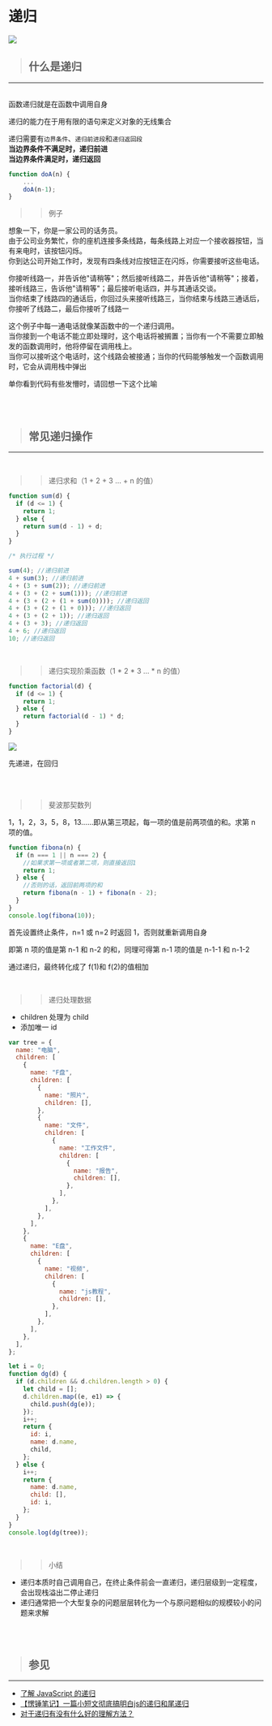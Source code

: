 # 递归

![](https://user-gold-cdn.xitu.io/2019/3/27/169beb13b19b35cf?imageView2/1/w/1304/h/734/q/85/format/webp/interlace/1)

> ## 什么是递归

---

<br/>
函数递归就是在函数中调用自身

递归的能力在于用有限的语句来定义对象的无线集合

递归需要有`边界条件`、`递归前进段`和`递归返回段`
<br/>
**当边界条件不满足时，递归前进**
<br/>
**当边界条件满足时，递归返回**

```javascript
function doA(n) {
    ...
    doA(n-1);
}
```

> > 例子

想象一下，你是一家公司的话务员。
<br/>
由于公司业务繁忙，你的座机连接多条线路，每条线路上对应一个接收器按钮，当有来电时，该按钮闪烁。
<br/>
你到达公司开始工作时，发现有四条线对应按钮正在闪烁，你需要接听这些电话。

你接听线路一，并告诉他"请稍等"；然后接听线路二，并告诉他"请稍等"；接着，接听线路三，告诉他"请稍等"；最后接听电话四，并与其通话交谈。
<br/>
当你结束了线路四的通话后，你回过头来接听线路三，当你结束与线路三通话后，你接听了线路二，最后你接听了线路一

这个例子中每一通电话就像某函数中的一个递归调用。
<br/>
当你接到一个电话不能立即处理时，这个电话将被搁置；当你有一个不需要立即触发的函数调用时，他将停留在调用栈上。
<br/>
当你可以接听这个电话时，这个线路会被接通；当你的代码能够触发一个函数调用时，它会从调用栈中弹出

单你看到代码有些发懵时，请回想一下这个比喻

<br/><br/>

> ## 常见递归操作

---

<br/>

> > 递归求和（1 \+ 2 \+ 3 … \+ n 的值）

```javascript
function sum(d) {
  if (d <= 1) {
    return 1;
  } else {
    return sum(d - 1) + d;
  }
}

/* 执行过程 */

sum(4); //递归前进
4 + sum(3); //递归前进
4 + (3 + sum(2)); //递归前进
4 + (3 + (2 + sum(1))); //递归前进
4 + (3 + (2 + (1 + sum(0)))); //递归返回
4 + (3 + (2 + (1 + 0))); //递归返回
4 + (3 + (2 + 1)); //递归返回
4 + (3 + 3); //递归返回
4 + 6; //递归返回
10; //递归返回
```

<br/>

> > 递归实现阶乘函数（1 \* 2 \* 3 … \* n 的值）

```javascript
function factorial(d) {
  if (d <= 1) {
    return 1;
  } else {
    return factorial(d - 1) * d;
  }
}
```

![](https://pic1.zhimg.com/80/v2-1ad28b5063f58925acfbc5df639f61ec_720w.jpg?source=1940ef5c)

先递进，在回归

<br/>

<br/>

> > 斐波那契数列

1，1，2，3，5，8，13……即从第三项起，每一项的值是前两项值的和。求第 n 项的值。

```javascript
function fibona(n) {
  if (n === 1 || n === 2) {
    //如果求第一项或者第二项，则直接返回1
    return 1;
  } else {
    //否则的话，返回前两项的和
    return fibona(n - 1) + fibona(n - 2);
  }
}
console.log(fibona(10));
```

首先设置终止条件，n=1 或 n=2 时返回 1，否则就重新调用自身

即第 n 项的值是第 n-1 和 n-2 的和，同理可得第 n-1 项的值是 n-1-1 和 n-1-2

通过递归，最终转化成了 f(1)和 f(2)的值相加

<br/>

> > 递归处理数据

- children 处理为 child
- 添加唯一 id

```javascript
var tree = {
  name: "电脑",
  children: [
    {
      name: "F盘",
      children: [
        {
          name: "照片",
          children: [],
        },
        {
          name: "文件",
          children: [
            {
              name: "工作文件",
              children: [
                {
                  name: "报告",
                  children: [],
                },
              ],
            },
          ],
        },
      ],
    },
    {
      name: "E盘",
      children: [
        {
          name: "视频",
          children: [
            {
              name: "js教程",
              children: [],
            },
          ],
        },
      ],
    },
  ],
};

let i = 0;
function dg(d) {
  if (d.children && d.children.length > 0) {
    let child = [];
    d.children.map((e, e1) => {
      child.push(dg(e));
    });
    i++;
    return {
      id: i,
      name: d.name,
      child,
    };
  } else {
    i++;
    return {
      name: d.name,
      child: [],
      id: i,
    };
  }
}
console.log(dg(tree));
```

<br/>

> > 小结

- 递归本质时自己调用自己，在终止条件前会一直递归，递归层级到一定程度，会出现栈溢出二停止递归
- 递归通常把一个大型复杂的问题层层转化为一个与原问题相似的规模较小的问题来求解

<br/><br/>

> ## 参见

---

- [了解 JavaScript 的递归](https://juejin.cn/post/6844903584027394061)
- [【愣锤笔记】一篇小短文彻底搞明白js的递归和尾递归](https://juejin.cn/post/6844903808309395464)
- [对于递归有没有什么好的理解方法？](https://www.zhihu.com/question/31412436)